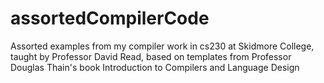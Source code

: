 # assortedCompilerCode
Assorted examples from my compiler work in cs230 at Skidmore College, taught by Professor David Read, based on templates from Professor Douglas Thain's book Introduction to Compilers and Language Design
